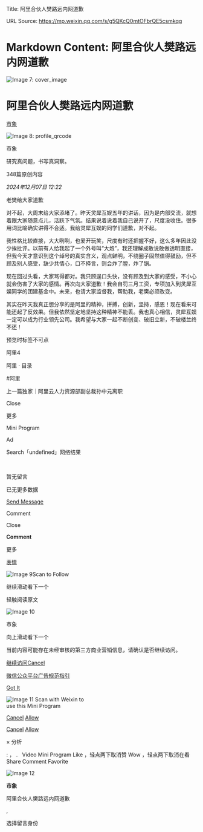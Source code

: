 Title: 阿里合伙人樊路远内网道歉

URL Source: https://mp.weixin.qq.com/s/g5QKcQ0mtOFbrQE5csmkqg

Markdown Content:
阿里合伙人樊路远内网道歉
===============
                                                                     

             

  

![Image 7: cover_image](https://mmbiz.qpic.cn/mmbiz_jpg/0Ay0NOUYQ2tl7LoQIQEIeEm9IEndPic3IpjEvxJUlN0dKaQunMLhFOqARsEnMb6SvskhmK6gibwkQIFAnia189EKQ/0?wx_fmt=jpeg)

阿里合伙人樊路远内网道歉
============

[市象](javascript:void(0);)

![Image 8: profile_qrcode](https://mp.weixin.qq.com/mp/qrcode?scene=10000005&size=102&__biz=MzkzNjczNzk1OQ==&mid=2247497896&idx=1&sn=d679af044c799d2b4dd0d321aea780c2&send_time=)

市象

研究真问题，书写真洞察。

348篇原创内容

_2024年12月07日 12:22_

老樊给大家道歉

对不起，大周末给大家添堵了。昨天灵犀互娱五年的讲话，因为是内部交流，就想着跟大家随意点儿，活跃下气氛。结果说着说着我自己说开了，尺度没收住。很多用词比喻确实讲得不合适。我给灵犀互娱的同学们道歉，对不起。

我性格比较直接，大大咧咧，也爱开玩笑，尺度有时还把握不好，这么多年因此没少挨批评。以前有人给我起了一个外号叫“大炮”，我还理解成敢说敢做透明直接，但我今天才意识到这个绰号的真实含义，观点鲜明，不绕圈子固然值得鼓励，但不顾及别人感受，缺少共情心，口不择言，则会炸了膛，炸了锅。

现在回过头看，大家骂得都对。我只顾逞口头快，没有顾及到大家的感受，不小心就会伤害了大家的感情。再次向大家道歉！我会自罚三月工资，专项加入到灵犀互娱同学的团建基金中。未来，也请大家监督我，帮助我，老樊必须改变。

其实在昨天我真正想分享的是阿里的精神，拼搏，创新，坚持，感恩！现在看来可能还起了反效果。但我依然坚定地坚持这种精神不能丢。我也真心相信，灵犀互娱一定可以成为行业领先公司。我希望与大家一起不断创变、破旧立新，不破楼兰终不还！

预览时标签不可点

阿里4

阿里 · 目录

#阿里

上一篇​独家｜阿里云人力资源部副总裁孙中元离职

Close

更多

Mini Program

Ad

Search「undefined」网络结果

​

暂无留言

已无更多数据

[Send Message](javascript:;)

Comment

[](javascript:; "轻点两下打开表情键盘")

Close

**Comment**

更多

[表情](javascript:;)

![Image 9](https://mp.weixin.qq.com/mp/qrcode?scene=10000004&size=102&__biz=MzkzNjczNzk1OQ==&mid=2247497896&idx=1&sn=d679af044c799d2b4dd0d321aea780c2&send_time=)Scan to Follow

继续滑动看下一个

轻触阅读原文

![Image 10](http://mmbiz.qpic.cn/mmbiz_png/0Ay0NOUYQ2u6YoEzAv1iam5FBM76mfjibBMWquFKuicKoGV9ZAlObGcl3uaMHUNribtxqKRSZbgxVrM2Y8jssqhibjQ/0?wx_fmt=png)

市象

向上滑动看下一个

当前内容可能存在未经审核的第三方商业营销信息，请确认是否继续访问。

[继续访问](javascript:)[Cancel](javascript:)

[微信公众平台广告规范指引](javacript:;)

[Got It](javascript:;)

 

![Image 11](https://mp.weixin.qq.com/s/g5QKcQ0mtOFbrQE5csmkqg) Scan with Weixin to  
use this Mini Program

[Cancel](javascript:void(0);) [Allow](javascript:void(0);)

[Cancel](javascript:void(0);) [Allow](javascript:void(0);)

× 分析

 : ， .   Video Mini Program Like ，轻点两下取消赞 Wow ，轻点两下取消在看 Share Comment Favorite            

![Image 12](blob:https://mp.weixin.qq.com/64b0cb6151661d4fbf9c718d5bd6a09e)

**市象**

阿里合伙人樊路远内网道歉

,

选择留言身份
